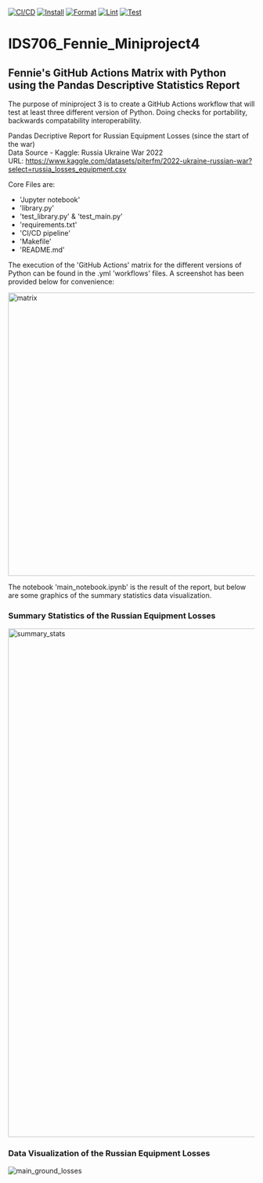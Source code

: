 [![CI/CD](https://github.com/zfennie/ids706_Fennie_miniproject2/actions/workflows/CI_CD.yml/badge.svg)](https://github.com/zfennie/ids706_Fennie_miniproject2/actions/workflows/CI_CD.yml) [![Install](https://github.com/zfennie/ids706_Fennie_miniproject2/actions/workflows/install.yml/badge.svg)](https://github.com/zfennie/ids706_Fennie_miniproject2/actions/workflows/install.yml) [![Format](https://github.com/zfennie/ids706_Fennie_miniproject2/actions/workflows/format.yml/badge.svg)](https://github.com/zfennie/ids706_Fennie_miniproject2/actions/workflows/format.yml) [![Lint](https://github.com/zfennie/ids706_Fennie_miniproject2/actions/workflows/lint.yml/badge.svg)](https://github.com/zfennie/ids706_Fennie_miniproject2/actions/workflows/lint.yml) [![Test](https://github.com/zfennie/ids706_Fennie_miniproject2/actions/workflows/test.yml/badge.svg)](https://github.com/zfennie/ids706_Fennie_miniproject2/actions/workflows/test.yml)



# IDS706_Fennie_Miniproject4
## Fennie's GitHub Actions Matrix with Python using the Pandas Descriptive Statistics Report

The purpose of miniproject 3 is to create a GitHub Actions workflow that will test at least three different version of Python. Doing checks for portability, backwards compatability interoperability.



Pandas Decriptive Report for Russian Equipment Losses (since the start of the war)\
Data Source - Kaggle: Russia Ukraine War 2022\
URL: https://www.kaggle.com/datasets/piterfm/2022-ukraine-russian-war?select=russia_losses_equipment.csv

Core Files are:
* 'Jupyter notebook'
* 'library.py'
* 'test_library.py' & 'test_main.py'
* 'requirements.txt'
* 'CI/CD pipeline'
* 'Makefile'
* 'README.md'

The execution of the 'GitHub Actions' matrix for the different versions of Python can be found in the .yml 'workflows' files. A screenshot has been provided below for convenience:

<img width="577" alt="matrix" src="https://github.com/user-attachments/assets/8838108b-144c-4c41-a3d2-25896bde4e50">



The notebook 'main_notebook.ipynb' is the result of the report, but below are some graphics of the summary statistics data visualization.

### Summary Statistics of the Russian Equipment Losses
<img width="1036" alt="summary_stats" src="https://github.com/user-attachments/assets/5225f53c-066a-46ed-88ef-c84dbe1cf1f6">

### Data Visualization of the Russian Equipment Losses
![main_ground_losses](https://github.com/user-attachments/assets/d7ced2c7-fa23-44bf-9734-9e674e0ec029)